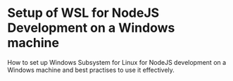 # Setup of WSL for NodeJS Development on a Windows machine

How to set up Windows Subsystem for Linux for NodeJS development on a Windows machine and best practises to use it effectively.
